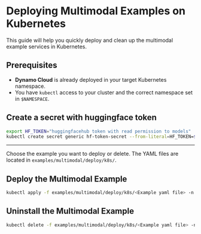 <!--
SPDX-FileCopyrightText: Copyright (c) 2025 NVIDIA CORPORATION & AFFILIATES. All rights reserved.
SPDX-License-Identifier: Apache-2.0

Licensed under the Apache License, Version 2.0 (the "License");
you may not use this file except in compliance with the License.
You may obtain a copy of the License at

http://www.apache.org/licenses/LICENSE-2.0

Unless required by applicable law or agreed to in writing, software
distributed under the License is distributed on an "AS IS" BASIS,
WITHOUT WARRANTIES OR CONDITIONS OF ANY KIND, either express or implied.
See the License for the specific language governing permissions and
limitations under the License.
-->

# Deploying Multimodal Examples on Kubernetes

This guide will help you quickly deploy and clean up the multimodal example services in Kubernetes.

## Prerequisites

- **Dynamo Cloud** is already deployed in your target Kubernetes namespace.
- You have `kubectl` access to your cluster and the correct namespace set in `$NAMESPACE`.


## Create a secret with huggingface token

```bash
export HF_TOKEN="huggingfacehub token with read permission to models"
kubectl create secret generic hf-token-secret --from-literal=HF_TOKEN=$HF_TOKEN -n $KUBE_NS || true
```

---

Choose the example you want to deploy or delete. The YAML files are located in `examples/multimodal/deploy/k8s/`.

## Deploy the Multimodal Example

```bash
kubectl apply -f examples/multimodal/deploy/k8s/<Example yaml file> -n $NAMESPACE
```

## Uninstall the Multimodal Example


```bash
kubectl delete -f examples/multimodal/deploy/k8s/<Example yaml file> -n $NAMESPACE
```